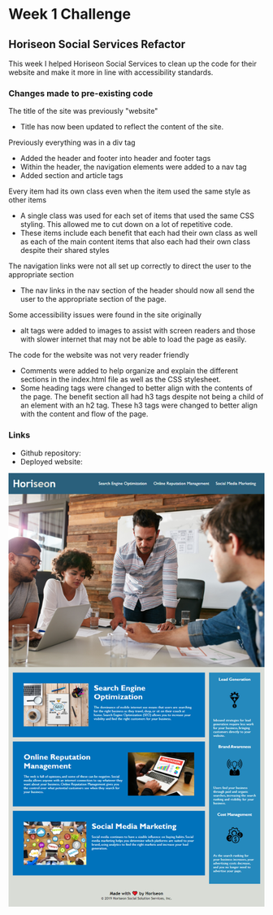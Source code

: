# Week 1 Challenge
## Horiseon Social Services Refactor


This week I helped Horiseon Social Services to clean up the code for their website and make it more in line with accessibility standards.
### Changes made to pre-existing code
The title of the site was previously "website"
* Title has now been updated to reflect the content of the site.

Previously everything was in a div tag
* Added the header and footer into header and footer tags
* Within the header, the navigation elements were added to a nav tag
* Added section and article tags

Every item had its own class even when the item used the same style as other items
* A single class was used for each set of items that used the same CSS styling. This allowed me to cut down on a lot of repetitive code.
* These items include each benefit that each had their own class as well as each of the main content items that also each had their own class despite their shared styles

The navigation links were not all set up correctly to direct the user to the appropriate section
* The nav links in the nav section of the header should now all send the user to the appropriate section of the page.

Some accessibility issues were found in the site originally
* alt tags were added to images to assist with screen readers and those with slower internet that may not be able to load the page as easily.

The code for the website was not very reader friendly
* Comments were added to help organize and explain the different sections in the index.html file as well as the CSS stylesheet.
* Some heading tags were changed to better align with the contents of the page. The benefit section all had h3 tags despite not being a child of an element with an h2 tag. These h3 tags were changed to better align with the content and flow of the page.

### Links
* Github repository: 
* Deployed website:

![screenshot](/assets/images/page-screenshot.png)
